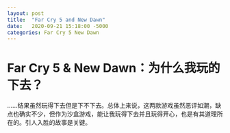 ```yaml
---
layout: post
title:  "Far Cry 5 and New Dawn"
date:   2020-09-21 15:18:00 -5000
categories: Far Cry 5 New Dawn
---
```


# Far Cry 5 & New Dawn：为什么我玩的下去？

……结果虽然玩得下去但是下不下去。总体上来说，这两款游戏虽然恶评如潮，缺点也确实不少，但作为沙盒游戏，能让我玩得下去并且玩得开心，也是有其道理所在的。引人入胜的故事是关键。
